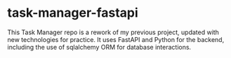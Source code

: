 # task-manager-fastapi
This Task Manager repo is a rework of my previous project, updated with new technologies for practice. It uses FastAPI and Python for the backend, including the use of sqlalchemy ORM for database interactions.
